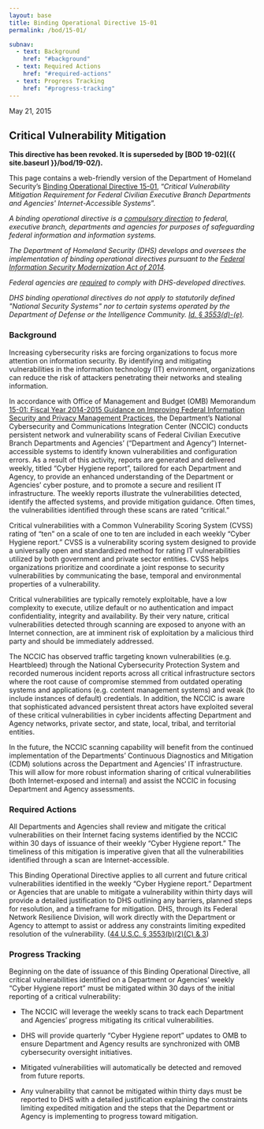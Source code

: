 ```yaml
---
layout: base
title: Binding Operational Directive 15-01
permalink: /bod/15-01/

subnav:
  - text: Background
    href: "#background"
  - text: Required Actions
    href: "#required-actions"
  - text: Progress Tracking
    href: "#progress-tracking"
---
```

May 21, 2015
## Critical Vulnerability Mitigation

**This directive has been revoked. It is superseded by [BOD 19-02]({{ site.baseurl }}/bod/19-02/).**

This page contains a web-friendly version of the Department of Homeland Security’s [Binding Operational Directive 15-01](/assets/report/bod-15-01.pdf), “_Critical Vulnerability Mitigation Requirement for Federal Civilian Executive Branch Departments and Agencies' Internet-Accessible Systems_”.

*A binding operational directive is a [compulsory direction](https://www.congress.gov/113/plaws/publ283/PLAW-113publ283.pdf#page=2) to federal, executive branch, departments and agencies for purposes of safeguarding federal information and information systems.*

*The Department of Homeland Security (DHS) develops and oversees the implementation of binding operational directives pursuant to the [Federal Information Security Modernization Act of 2014](https://www.congress.gov/113/plaws/publ283/PLAW-113publ283.pdf#page=3).*

*Federal agencies are [required](https://www.congress.gov/113/plaws/publ283/PLAW-113publ283.pdf#page=6) to comply with DHS-developed directives.*

*DHS binding operational directives do not apply to statutorily defined "National Security Systems" nor to certain systems operated by the Department of Defense or the Intelligence Community. [Id. § 3553(d)-(e)](https://www.congress.gov/113/plaws/publ283/PLAW-113publ283.pdf#page=5).*

### Background

Increasing cybersecurity risks are forcing organizations to focus more
attention on information security. By identifying and mitigating
vulnerabilities in the information technology (IT) environment,
organizations can reduce the risk of attackers penetrating their
networks and stealing information.

In accordance with Office of Management and Budget (OMB) Memorandum
[15-01: Fiscal Year 2014-2015 Guidance on Improving Federal Information
Security and Privacy Management
Practices](https://www.whitehouse.gov/sites/whitehouse.gov/files/omb/memoranda/2015/m-15-01.pdf),
the Department’s National Cybersecurity and Communications Integration
Center (NCCIC) conducts persistent network and vulnerability scans of
Federal Civilian Executive Branch Departments and Agencies’ (“Department
and Agency”) Internet-accessible systems to identify known
vulnerabilities and configuration errors. As a result of this activity,
reports are generated and delivered weekly, titled “Cyber Hygiene
report”, tailored for each Department and Agency, to provide an enhanced
understanding of the Department or Agencies’ cyber posture, and to
promote a secure and resilient IT infrastructure. The weekly reports
illustrate the vulnerabilities detected, identify the affected systems,
and provide mitigation guidance. Often times, the vulnerabilities
identified through these scans are rated “critical.”

Critical vulnerabilities with a Common Vulnerability Scoring System
(CVSS) rating of “ten” on a scale of one to ten are included in each
weekly “Cyber Hygiene report.” CVSS is a vulnerability scoring system
designed to provide a universally open and standardized method for
rating IT vulnerabilities utilized by both government and private sector
entities. CVSS helps organizations prioritize and coordinate a joint
response to security vulnerabilities by communicating the base, temporal
and environmental properties of a vulnerability.

Critical vulnerabilities are typically remotely exploitable, have a low
complexity to execute, utilize default or no authentication and impact
confidentiality, integrity and availability. By their very nature,
critical vulnerabilities detected through scanning are exposed to anyone
with an Internet connection, are at imminent risk of exploitation by a
malicious third party and should be immediately addressed.

The NCCIC has observed traffic targeting known vulnerabilities (e.g.
Heartbleed) through the National Cybersecurity Protection System and
recorded numerous incident reports across all critical infrastructure
sectors where the root cause of compromise stemmed from outdated
operating systems and applications (e.g. content management systems) and
weak (to include instances of default) credentials. In addition, the
NCCIC is aware that sophisticated advanced persistent threat actors have
exploited several of these critical vulnerabilities in cyber incidents
affecting Department and Agency networks, private sector, and state,
local, tribal, and territorial entities.

In the future, the NCCIC scanning capability will benefit from the
continued implementation of the Departments’ Continuous Diagnostics and
Mitigation (CDM) solutions across the Department and Agencies’ IT
infrastructure. This will allow for more robust information sharing of
critical vulnerabilities (both Internet-exposed and internal) and assist
the NCCIC in focusing Department and Agency assessments.

### Required Actions

All Departments and Agencies shall review and mitigate the critical
vulnerabilities on their Internet facing systems identified by the NCCIC
within 30 days of issuance of their weekly “Cyber Hygiene report.” The
timeliness of this mitigation is imperative given that all the
vulnerabilities identified through a scan are Internet-accessible.

This Binding Operational Directive applies to all current and future
critical vulnerabilities identified in the weekly “Cyber Hygiene
report.” Department or Agencies that are unable to mitigate a
vulnerability within thirty days will provide a detailed justification
to DHS outlining any barriers, planned steps for resolution, and a
timeframe for mitigation. DHS, through its Federal Network Resilience
Division, will work directly with the Department or Agency to attempt to
assist or address any constraints limiting expedited resolution of the
vulnerability. ([44 U.S.C. § 3553(b)(2)(C) & 3](https://www.congress.gov/113/plaws/publ283/PLAW-113publ283.pdf#page=3))

### Progress Tracking

Beginning on the date of issuance of this Binding Operational Directive,
all critical vulnerabilities identified on a Department or Agencies’
weekly “Cyber Hygiene report” must be mitigated within 30 days of the
initial reporting of a critical vulnerability:

-   The NCCIC will leverage the weekly scans to track each Department
    and Agencies’ progress mitigating its critical vulnerabilities.

-   DHS will provide quarterly “Cyber Hygiene report” updates to OMB to
    ensure Department and Agency results are synchronized with OMB
    cybersecurity oversight initiatives.

-   Mitigated vulnerabilities will automatically be detected and removed
    from future reports.

-   Any vulnerability that cannot be mitigated within thirty days must
    be reported to DHS with a detailed justification explaining the
    constraints limiting expedited mitigation and the steps that the
    Department or Agency is implementing to progress toward mitigation.
